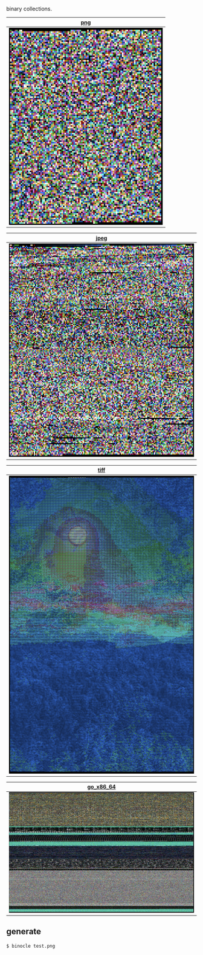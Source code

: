binary collections.

| [png](./png)            |
|-------------------------|
| ![image](./png/bin.png) |

| [jpeg](./jpeg)            |
|-------------------------|
| ![image](./jpeg/bin.png) |

| [tiff](./tiff)            |
|-------------------------|
| ![image](./tiff/bin.png) |

| [go_x86_64](./go_x86_64)            |
|-------------------------|
| ![image](./go_x86_64/bin.png) |

## generate

```
$ binocle test.png
```
